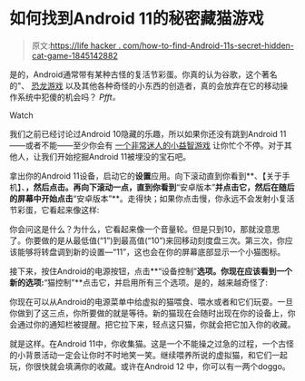 # 如何找到Android 11的秘密藏猫游戏

> 原文:[https://life hacker . com/how-to-find-Android-11s-secret-hidden-cat-game-1845142882](https://lifehacker.com/how-to-find-android-11s-secret-hidden-cat-game-1845142882)

是的，Android通常带有某种古怪的复活节彩蛋。你真的认为谷歌，这个著名的"、 [恐龙游戏](https://lifehacker.com/chromes-dinosaur-game-is-even-better-with-mods-1844835092) 以及其他各种奇怪的小东西的创造者，真的会放弃在它的移动操作系统中犯傻的机会吗？ *Pfft。*

Watch

我们之前已经讨论过Android 10隐藏的乐趣，所以如果你还没有跳到Android 11——或者不能——至少你会有 [一个非常迷人的小益智游戏](https://lifehacker.com/how-to-access-googles-secret-easter-eggs-in-android-9-a-1837877288) 让你忙个不停。对于其他人，让我们开始挖掘Android 11被埋没的宝石吧。

拿出你的Android 11设备，启动它的**设置**应用。向下滚动直到你看到**、【关于手机】、**，然后点击。再向下滚动一点，直到你看到**“安卓版本”**并点击它，然后在随后的屏幕中开始点击**“安卓版本”**。走得快；如果你点击慢，你永远不会发射小复活节彩蛋，它看起来像这样:

你会问这是什么？为什么，它看起来像一个音量轮。但是只到10，那就没意思了。你要做的是从最低值(“1”)到最高值(“10”)来回移动刻度盘三次。第三次，你应该能够将转盘调到新的设置—“11”，这也会在你的屏幕底部显示一个小猫图标。

接下来，按住Android的电源按钮，点击**“设备控制”**选项。你现在应该看到一个新的选项:**“猫控制”**点击它，并启用所有三个选项。是的，越来越奇怪了:

你现在可以从Android的电源菜单中给虚拟的猫喂食、喂水或者和它们玩耍。一旦你做到了这三点，你所要做的就是等待。新的猫现在会随时出现在你的设备上，你会通过你的通知栏被提醒。把它拉下来，轻点这只猫，你就会把它加入你的收藏。

就是这样。在Android 11中，你收集猫。这是一个不能操之过急的过程，一个古怪的小背景活动一定会让你时不时地笑一笑。继续喂养所说的虚拟猫，和它们一起玩，你很快就会填满你的收藏。或许在Android 12 中，你可以有一两个doggo。